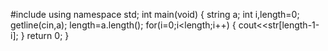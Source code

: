 #include<iostream>
using namespace std;
int main(void)
{
string a;
int i,length=0;
getline(cin,a);
length=a.length();
for(i=0;i<length;i++)
{
  cout<<str[length-1-i];
}
return 0;
}
